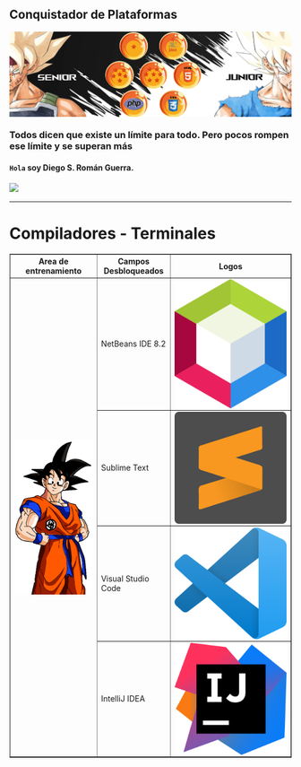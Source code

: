 ##  Conquistador de Plataformas 

<img align="center" src="img/1.2.png"/>

###  Todos dicen que existe un límite para todo. Pero pocos rompen ese límite y se superan más

#### `Hola` soy Diego S. Román Guerra. 

![](https://komarev.com/ghpvc/?username=Roman31X&color=ed0000&style=plastic)

---

# Compiladores - Terminales
<link rel="stylesheet" href="css/estilo.css">
<div>
  <table border="1">
    <tr>
	<th>Area de entrenamiento</th>
	<th>Campos Desbloqueados</th>
	<th>Logos</th>
	    
   </tr>
    <tr>
   <td rowspan="4"><img align="center" src="img/selecc.gif"/></td>
	<td>NetBeans IDE 8.2</td>
	<td><img class="logo" align="center" src="icons/L1.png"/></td>
   </tr>
   <tr>
	   <td>Sublime Text</td>
	   <td><img  class="logo" align="center" src="icons/s1.png"/></td>
   </tr>
   <tr>
	   <td>Visual Studio Code</td>
	   <td><img class="logo" align="center" src="icons/v1.png"/></td>
   </tr>
	   <tr>
	   <td>IntelliJ IDEA</td>
           <td><img class="logo" align="center" src="icons/in.png"/></td>
	  </tr>
  </table>
</div>
